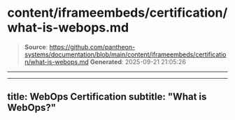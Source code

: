 # content/iframeembeds/certification/what-is-webops.md

> **Source**: https://github.com/pantheon-systems/documentation/blob/main/content/iframeembeds/certification/what-is-webops.md
> **Generated**: 2025-09-21 21:05:26

---

---
title: WebOps Certification
subtitle: "What is WebOps?"
---

<Partial file="certification-guide/what-is-webops.md" />
